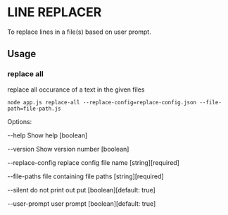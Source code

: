 # LINE REPLACER

To replace lines in a file(s) based on user prompt.

## Usage

### replace all

replace all occurance of a text in the given files

    node app.js replace-all --replace-config=replace-config.json --file-path=file-path.js

Options:

--help Show help [boolean]

--version Show version number [boolean]

--replace-config replace config file name [string][required]

--file-paths file containing file paths [string][required]

--silent do not print out put [boolean][default: true]

--user-prompt user prompt [boolean][default: true]
